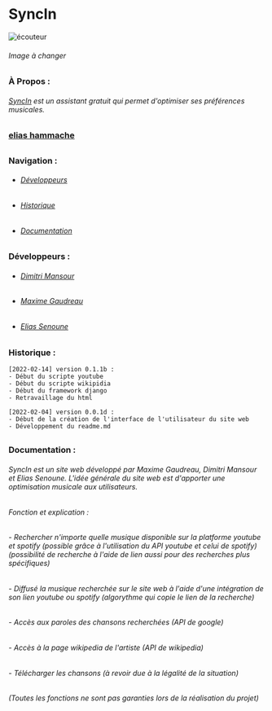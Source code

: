 # SyncIn
![écouteur](https://arabinene.com/10416-medium_default/ecouteurs-lenovo-livepods-lp3s-sans-fil-double-mains-libres-bluetooth-50-tactile-300-mah-avec-reduction-du-bruit-noir.jpg)
###### Image à changer
### À Propos :
###### [SyncIn](https://github.com/LesGrailleurs/H22-GR1-SyncIn) est un assistant gratuit qui permet d'optimiser ses préférences musicales.
### [elias hammache]()

##

### Navigation :
- ###### [Développeurs](https://github.com/LesGrailleurs/H22-GR1-SyncIn/blob/main/README.md#%C3%A9quipe-)
- ###### [Historique](https://github.com/LesGrailleurs/H22-GR1-SyncIn/blob/main/README.md#historique-)
- ###### [Documentation](https://github.com/LesGrailleurs/H22-GR1-SyncIn/blob/main/README.md#documentation-)

##

### Développeurs :
- ###### [Dimitri Mansour](https://github.com/LesGrailleurs)
- ###### [Maxime Gaudreau](https://github.com/LeFamil99)
- ###### [Elias Senoune](https://github.com/liyan19)

##

### Historique :

```
[2022-02-14] version 0.1.1b :
- Début du scripte youtube
- Début du scripte wikipidia
- Début du framework django
- Retravaillage du html
```

```
[2022-02-04] version 0.0.1d :
- Début de la création de l'interface de l'utilisateur du site web
- Développement du readme.md
```

##

### Documentation :

###### SyncIn est un site web développé par Maxime Gaudreau, Dimitri Mansour et Elias Senoune. L'idée générale du site web est d'apporter une optimisation musicale aux utilisateurs.

###### Fonction et explication :
###### - Rechercher n'importe quelle musique disponible sur la platforme youtube et spotify (possible grâce à l'utilisation du API youtube et celui de spotify) (possibilité de recherche à l'aide de lien aussi pour des recherches plus spécifiques)
###### - Diffusé la musique recherchée sur le site web à l'aide d'une intégration de son lien youtube ou spotify (algorythme qui copie le lien de la recherche)
###### - Accès aux paroles des chansons recherchées (API de google)
###### - Accès à la page wikipedia de l'artiste (API de wikipedia)
###### - Télécharger les chansons (à revoir due à la légalité de la situation) 
######  (Toutes les fonctions ne sont pas garanties lors de la réalisation du projet)

